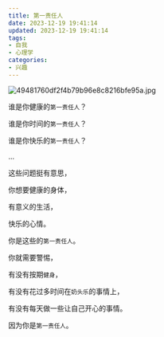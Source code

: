 ```yaml
---
title: 第一责任人
date: 2023-12-19 19:41:14
updated: 2023-12-19 19:41:14
tags:
- 自我
- 心理学
categories:
- 兴趣
---
```


![49481760df2f4b79b96e8c8216bfe95a.jpg](https://s2.loli.net/2023/12/19/qTvUsDPf3BhzMQm.jpg)

谁是你健康的`第一责任人`？

谁是你时间的`第一责任人`？

谁是你快乐的`第一责任人`？

...

这些问题挺有意思，

你想要健康的身体，

有意义的生活，

快乐的心情。

你是这些的`第一责任人`。

你就需要警惕，

有没有按期`健身`，

有没有花过多时间在`奶头乐`的事情上，

有没有每天做一些让自己开心的事情。

因为你是`第一责任人`。

